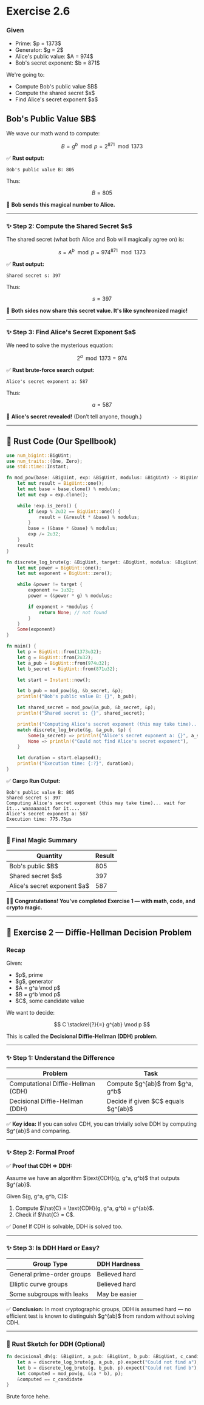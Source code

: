 # Exercise 2.6

### Given

* Prime: \$p = 1373\$
* Generator: \$g = 2\$
* Alice's public value: \$A = 974\$
* Bob's secret exponent: \$b = 871\$

We're going to:
- Compute Bob's public value \$B\$
- Compute the shared secret \$s\$
- Find Alice's secret exponent \$a\$

## Bob's Public Value \$B\$

We wave our math wand to compute:

$$
B = g^b \mod p = 2^{871} \mod 1373
$$

✅ **Rust output:**

```
Bob's public value B: 805
```

Thus:

$$
B = 805
$$

🎉 **Bob sends this magical number to Alice.**

---

### ✨ Step 2: Compute the Shared Secret \$s\$

The shared secret (what both Alice and Bob will magically agree on) is:

$$
s = A^b \mod p = 974^{871} \mod 1373
$$

✅ **Rust output:**

```
Shared secret s: 397
```

Thus:

$$
s = 397
$$

🎉 **Both sides now share this secret value. It's like synchronized magic!**

---

### ✨ Step 3: Find Alice's Secret Exponent \$a\$

We need to solve the mysterious equation:

$$
2^a \mod 1373 = 974
$$

✅ **Rust brute-force search output:**

```
Alice's secret exponent a: 587
```

Thus:

$$
a = 587
$$

🎉 **Alice's secret revealed!** (Don’t tell anyone, though.)

---

## 🦀 Rust Code (Our Spellbook)

```rust
use num_bigint::BigUint;
use num_traits::{One, Zero};
use std::time::Instant;

fn mod_pow(base: &BigUint, exp: &BigUint, modulus: &BigUint) -> BigUint {
    let mut result = BigUint::one();
    let mut base = base.clone() % modulus;
    let mut exp = exp.clone();

    while !exp.is_zero() {
        if &exp % 2u32 == BigUint::one() {
            result = (&result * &base) % modulus;
        }
        base = (&base * &base) % modulus;
        exp /= 2u32;
    }
    result
}

fn discrete_log_brute(g: &BigUint, target: &BigUint, modulus: &BigUint) -> Option<BigUint> {
    let mut power = BigUint::one();
    let mut exponent = BigUint::zero();

    while &power != target {
        exponent += 1u32;
        power = (&power * g) % modulus;

        if exponent > *modulus {
            return None; // not found
        }
    }
    Some(exponent)
}

fn main() {
    let p = BigUint::from(1373u32);
    let g = BigUint::from(2u32);
    let a_pub = BigUint::from(974u32);
    let b_secret = BigUint::from(871u32);

    let start = Instant::now();

    let b_pub = mod_pow(&g, &b_secret, &p);
    println!("Bob's public value B: {}", b_pub);

    let shared_secret = mod_pow(&a_pub, &b_secret, &p);
    println!("Shared secret s: {}", shared_secret);

    println!("Computing Alice's secret exponent (this may take time)... wait for it... waaaaaaait for it....");
    match discrete_log_brute(&g, &a_pub, &p) {
        Some(a_secret) => println!("Alice's secret exponent a: {}", a_secret),
        None => println!("Could not find Alice's secret exponent"),
    }

    let duration = start.elapsed();
    println!("Execution time: {:?}", duration);
}
```

✅ **Cargo Run Output:**

```
Bob's public value B: 805
Shared secret s: 397
Computing Alice's secret exponent (this may take time)... wait for it... waaaaaaait for it....
Alice's secret exponent a: 587
Execution time: 775.75µs
```

---

### 📝 Final Magic Summary

| Quantity                      | Result |
| ----------------------------- | ------ |
| Bob's public \$B\$            | 805    |
| Shared secret \$s\$           | 397    |
| Alice's secret exponent \$a\$ | 587    |

🎉✨ **Congratulations! You've completed Exercise 1 — with math, code, and crypto magic.**

---

## 🌟 Exercise 2 — Diffie-Hellman Decision Problem

### Recap

Given:

* \$p\$, prime
* \$g\$, generator
* \$A = g^a \mod p\$
* \$B = g^b \mod p\$
* \$C\$, some candidate value

We want to decide:

$$
C \stackrel{?}{=} g^{ab} \mod p
$$

This is called the **Decisional Diffie-Hellman (DDH) problem**.

---

### ✨ Step 1: Understand the Difference

| Problem                            | Task                                    |
| ---------------------------------- | --------------------------------------- |
| Computational Diffie-Hellman (CDH) | Compute \$g^{ab}\$ from \$g^a, g^b\$    |
| Decisional Diffie-Hellman (DDH)    | Decide if given \$C\$ equals \$g^{ab}\$ |

✅ **Key idea:** If you can solve CDH, you can trivially solve DDH by computing \$g^{ab}\$ and comparing.

---

### ✨ Step 2: Formal Proof

✅ **Proof that CDH ⇒ DDH:**

Assume we have an algorithm \$\text{CDH}(g, g^a, g^b)\$ that outputs \$g^{ab}\$.

Given \$(g, g^a, g^b, C)\$:

1. Compute \$\hat{C} = \text{CDH}(g, g^a, g^b) = g^{ab}\$.
2. Check if \$\hat{C} = C\$.

✅ Done! If CDH is solvable, DDH is solved too.

---

### ✨ Step 3: Is DDH Hard or Easy?

| Group Type                 | DDH Hardness  |
| -------------------------- | ------------- |
| General prime-order groups | Believed hard |
| Elliptic curve groups      | Believed hard |
| Some subgroups with leaks  | May be easier |

✅ **Conclusion:** In most cryptographic groups, DDH is assumed hard — no efficient test is known to distinguish \$g^{ab}\$ from random without solving CDH.

---

### 🦀 Rust Sketch for DDH (Optional)

```rust
fn decisional_dh(g: &BigUint, a_pub: &BigUint, b_pub: &BigUint, c_candidate: &BigUint, p: &BigUint) -> bool {
    let a = discrete_log_brute(g, a_pub, p).expect("Could not find a");
    let b = discrete_log_brute(g, b_pub, p).expect("Could not find b");
    let computed = mod_pow(g, &(a * b), p);
    &computed == c_candidate
}
```
Brute force hehe.